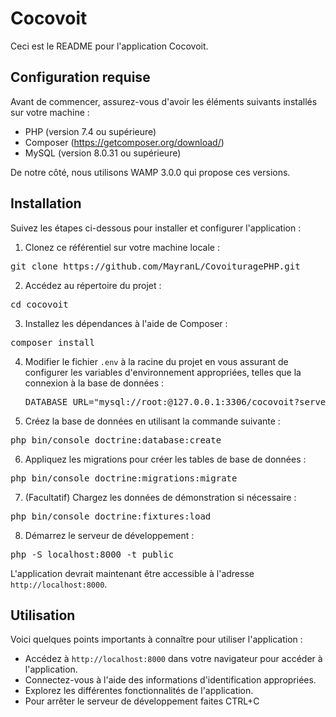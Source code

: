 # Cocovoit

Ceci est le README pour l'application Cocovoit.

## Configuration requise

Avant de commencer, assurez-vous d'avoir les éléments suivants installés sur votre machine :

- PHP (version 7.4 ou supérieure)
- Composer (https://getcomposer.org/download/)
- MySQL (version 8.0.31 ou supérieure)

De notre côté, nous utilisons WAMP 3.0.0 qui propose ces versions.

## Installation

Suivez les étapes ci-dessous pour installer et configurer l'application :

1. Clonez ce référentiel sur votre machine locale :
<pre>
git clone https://github.com/MayranL/CovoituragePHP.git
</pre>
2. Accédez au répertoire du projet :
<pre>
cd cocovoit
</pre>
3. Installez les dépendances à l'aide de Composer :
<pre>
composer install
</pre>
4. Modifier le fichier `.env` à la racine du projet en vous assurant de configurer les variables d'environnement appropriées, telles que la connexion à la base de données : <pre>DATABASE_URL="mysql://root:@127.0.0.1:3306/cocovoit?serverVersion=8&charset=utf8mb4"</pre>
5. Créez la base de données en utilisant la commande suivante :
<pre>
php bin/console doctrine:database:create
</pre>
6. Appliquez les migrations pour créer les tables de base de données :
<pre>
php bin/console doctrine:migrations:migrate
</pre>
7. (Facultatif) Chargez les données de démonstration si nécessaire :
<pre>
php bin/console doctrine:fixtures:load
</pre>
8. Démarrez le serveur de développement :
<pre>
php -S localhost:8000 -t public
</pre>
L'application devrait maintenant être accessible à l'adresse `http://localhost:8000`.

## Utilisation

Voici quelques points importants à connaître pour utiliser l'application :

- Accédez à `http://localhost:8000` dans votre navigateur pour accéder à l'application.
- Connectez-vous à l'aide des informations d'identification appropriées.
- Explorez les différentes fonctionnalités de l'application.
- Pour arrêter le serveur de développement faites CTRL+C














